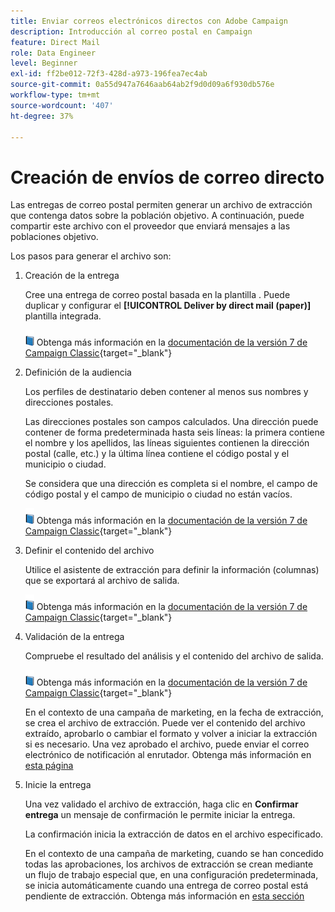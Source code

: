 ```yaml
---
title: Enviar correos electrónicos directos con Adobe Campaign
description: Introducción al correo postal en Campaign
feature: Direct Mail
role: Data Engineer
level: Beginner
exl-id: ff2be012-72f3-428d-a973-196fea7ec4ab
source-git-commit: 0a55d947a7646aab64ab2f9d0d09a6f930db576e
workflow-type: tm+mt
source-wordcount: '407'
ht-degree: 37%

---
```


# Creación de envíos de correo directo

Las entregas de correo postal permiten generar un archivo de extracción que contenga datos sobre la población objetivo. A continuación, puede compartir este archivo con el proveedor que enviará mensajes a las poblaciones objetivo.

Los pasos para generar el archivo son:

1. Creación de la entrega

   Cree una entrega de correo postal basada en la plantilla . Puede duplicar y configurar el **[!UICONTROL Deliver by direct mail (paper)]** plantilla integrada.

   ![](../assets/do-not-localize/book.png) Obtenga más información en la [documentación de la versión 7 de Campaign Classic](https://experienceleague.adobe.com/docs/campaign-classic/using/sending-messages/sending-direct-mail/creating-a-direct-mail-delivery.html){target=&quot;_blank&quot;}

1. Definición de la audiencia

   Los perfiles de destinatario deben contener al menos sus nombres y direcciones postales.

   Las direcciones postales son campos calculados. Una dirección puede contener de forma predeterminada hasta seis líneas: la primera contiene el nombre y los apellidos, las líneas siguientes contienen la dirección postal (calle, etc.) y la última línea contiene el código postal y el municipio o ciudad.

   Se considera que una dirección es completa si el nombre, el campo de código postal y el campo de municipio o ciudad no están vacíos.

   ![](../assets/do-not-localize/book.png) Obtenga más información en la [documentación de la versión 7 de Campaign Classic](https://experienceleague.adobe.com/docs/campaign-classic/using/sending-messages/key-steps-when-creating-a-delivery/steps-defining-the-target-population.html){target=&quot;_blank&quot;}

1. Definir el contenido del archivo

   Utilice el asistente de extracción para definir la información (columnas) que se exportará al archivo de salida.

   ![](../assets/do-not-localize/book.png) Obtenga más información en la [documentación de la versión 7 de Campaign Classic](https://experienceleague.adobe.com/docs/campaign-classic/using/sending-messages/sending-direct-mail/defining-the-direct-mail-content.html){target=&quot;_blank&quot;}

1. Validación de la entrega

   Compruebe el resultado del análisis y el contenido del archivo de salida.

   ![](../assets/do-not-localize/book.png) Obtenga más información en la [documentación de la versión 7 de Campaign Classic](https://experienceleague.adobe.com/docs/campaign-classic/using/sending-messages/sending-direct-mail/validating.html){target=&quot;_blank&quot;}

   En el contexto de una campaña de marketing, en la fecha de extracción, se crea el archivo de extracción. Puede ver el contenido del archivo extraído, aprobarlo o cambiar el formato y volver a iniciar la extracción si es necesario. Una vez aprobado el archivo, puede enviar el correo electrónico de notificación al enrutador. Obtenga más información en [esta página](https://experienceleague.adobe.com/docs/campaign/automation/campaign-orchestration/marketing-campaign-approval.html)

1. Inicie la entrega

   Una vez validado el archivo de extracción, haga clic en **Confirmar entrega** un mensaje de confirmación le permite iniciar la entrega.

   La confirmación inicia la extracción de datos en el archivo especificado.

   En el contexto de una campaña de marketing, cuando se han concedido todas las aprobaciones, los archivos de extracción se crean mediante un flujo de trabajo especial que, en una configuración predeterminada, se inicia automáticamente cuando una entrega de correo postal está pendiente de extracción. Obtenga más información en [esta sección](https://experienceleague.adobe.com/docs/campaign/automation/campaign-orchestration/marketing-campaign-deliveries.html)
